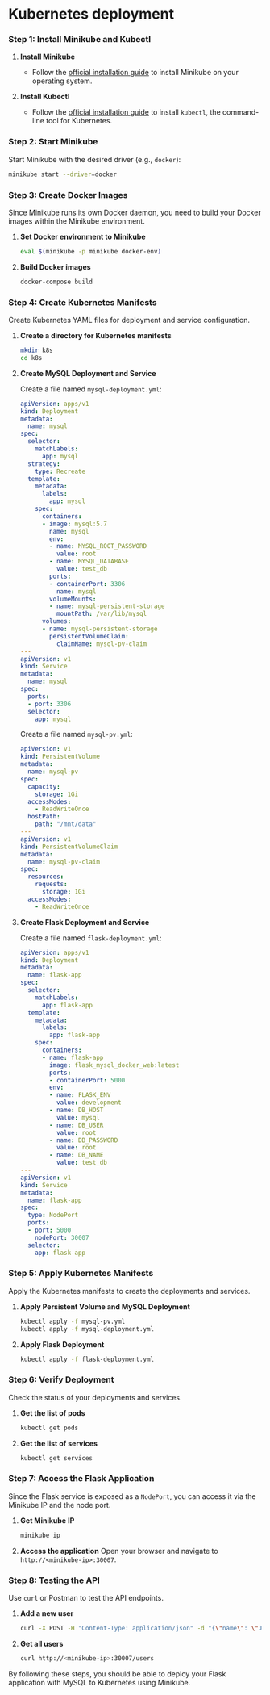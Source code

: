 # Kubernetes deployment

### Step 1: Install Minikube and Kubectl

1. **Install Minikube**
   - Follow the [official installation guide](https://minikube.sigs.k8s.io/docs/start/) to install Minikube on your operating system.

2. **Install Kubectl**
   - Follow the [official installation guide](https://kubernetes.io/docs/tasks/tools/install-kubectl/) to install `kubectl`, the command-line tool for Kubernetes.

### Step 2: Start Minikube

Start Minikube with the desired driver (e.g., `docker`):

```bash
minikube start --driver=docker
```

### Step 3: Create Docker Images

Since Minikube runs its own Docker daemon, you need to build your Docker images within the Minikube environment.

1. **Set Docker environment to Minikube**
   ```bash
   eval $(minikube -p minikube docker-env)
   ```

2. **Build Docker images**
   ```bash
   docker-compose build
   ```

### Step 4: Create Kubernetes Manifests

Create Kubernetes YAML files for deployment and service configuration.

1. **Create a directory for Kubernetes manifests**
   ```bash
   mkdir k8s
   cd k8s
   ```

2. **Create MySQL Deployment and Service**

   Create a file named `mysql-deployment.yml`:
   ```yaml
   apiVersion: apps/v1
   kind: Deployment
   metadata:
     name: mysql
   spec:
     selector:
       matchLabels:
         app: mysql
     strategy:
       type: Recreate
     template:
       metadata:
         labels:
           app: mysql
       spec:
         containers:
         - image: mysql:5.7
           name: mysql
           env:
           - name: MYSQL_ROOT_PASSWORD
             value: root
           - name: MYSQL_DATABASE
             value: test_db
           ports:
           - containerPort: 3306
             name: mysql
           volumeMounts:
           - name: mysql-persistent-storage
             mountPath: /var/lib/mysql
         volumes:
         - name: mysql-persistent-storage
           persistentVolumeClaim:
             claimName: mysql-pv-claim
   ---
   apiVersion: v1
   kind: Service
   metadata:
     name: mysql
   spec:
     ports:
     - port: 3306
     selector:
       app: mysql
   ```

   Create a file named `mysql-pv.yml`:
   ```yaml
   apiVersion: v1
   kind: PersistentVolume
   metadata:
     name: mysql-pv
   spec:
     capacity:
       storage: 1Gi
     accessModes:
       - ReadWriteOnce
     hostPath:
       path: "/mnt/data"
   ---
   apiVersion: v1
   kind: PersistentVolumeClaim
   metadata:
     name: mysql-pv-claim
   spec:
     resources:
       requests:
         storage: 1Gi
     accessModes:
       - ReadWriteOnce
   ```

3. **Create Flask Deployment and Service**

   Create a file named `flask-deployment.yml`:
   ```yaml
   apiVersion: apps/v1
   kind: Deployment
   metadata:
     name: flask-app
   spec:
     selector:
       matchLabels:
         app: flask-app
     template:
       metadata:
         labels:
           app: flask-app
       spec:
         containers:
         - name: flask-app
           image: flask_mysql_docker_web:latest
           ports:
           - containerPort: 5000
           env:
           - name: FLASK_ENV
             value: development
           - name: DB_HOST
             value: mysql
           - name: DB_USER
             value: root
           - name: DB_PASSWORD
             value: root
           - name: DB_NAME
             value: test_db
   ---
   apiVersion: v1
   kind: Service
   metadata:
     name: flask-app
   spec:
     type: NodePort
     ports:
     - port: 5000
       nodePort: 30007
     selector:
       app: flask-app
   ```

### Step 5: Apply Kubernetes Manifests

Apply the Kubernetes manifests to create the deployments and services.

1. **Apply Persistent Volume and MySQL Deployment**
   ```bash
   kubectl apply -f mysql-pv.yml
   kubectl apply -f mysql-deployment.yml
   ```

2. **Apply Flask Deployment**
   ```bash
   kubectl apply -f flask-deployment.yml
   ```

### Step 6: Verify Deployment

Check the status of your deployments and services.

1. **Get the list of pods**
   ```bash
   kubectl get pods
   ```

2. **Get the list of services**
   ```bash
   kubectl get services
   ```

### Step 7: Access the Flask Application

Since the Flask service is exposed as a `NodePort`, you can access it via the Minikube IP and the node port.

1. **Get Minikube IP**
   ```bash
   minikube ip
   ```

2. **Access the application**
   Open your browser and navigate to `http://<minikube-ip>:30007`.

### Step 8: Testing the API

Use `curl` or Postman to test the API endpoints.

1. **Add a new user**
   ```bash
   curl -X POST -H "Content-Type: application/json" -d "{\"name\": \"John Doe\", \"email\": \"john@example.com\"}" http://<minikube-ip>:30007/users
   ```

2. **Get all users**
   ```bash
   curl http://<minikube-ip>:30007/users
   ```

By following these steps, you should be able to deploy your Flask application with MySQL to Kubernetes using Minikube.